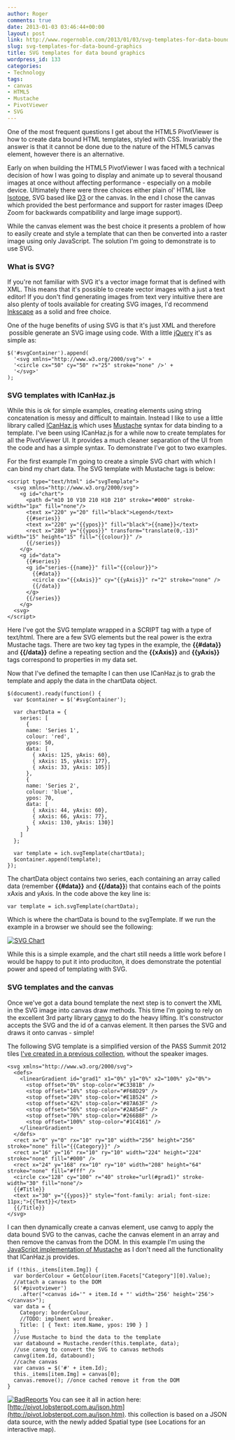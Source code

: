 ```yaml
---
author: Roger
comments: true
date: 2013-01-03 03:46:44+00:00
layout: post
link: http://www.rogernoble.com/2013/01/03/svg-templates-for-data-bound-graphics/
slug: svg-templates-for-data-bound-graphics
title: SVG templates for data bound graphics
wordpress_id: 133
categories:
- Technology
tags:
- canvas
- HTML5
- Mustache
- PivotViewer
- SVG
---
```


One of the most frequent questions I get about the HTML5 PivotViewer is how to create data bound HTML templates, styled with CSS. Invariably the answer is that it cannot be done due to the nature of the HTML5 canvas element, however there is an alternative.




Early on when building the HTML5 PivotViewer I was faced with a technical decision of how I was going to display and animate up to several thousand images at once without affecting performance - especially on a mobile device. Ultimately there were three choices either plain ol' HTML like [Isotope](http://isotope.metafizzy.co/), SVG based like [D3](http://d3js.org/) or the canvas. In the end I chose the canvas which provided the best performance and support for raster images (Deep Zoom for backwards compatibility and large image support).




While the canvas element was the best choice it presents a problem of how to easily create and style a template that can then be converted into a raster image using only JavaScript. The solution I'm going to demonstrate is to use SVG.





### What is SVG?




If you're not familiar with SVG it's a vector image format that is defined with XML. This means that it's possible to create vector images with a just a text editor! If you don't find generating images from text very intuitive there are also plenty of tools available for creating SVG images, I'd recommend [Inkscape](http://inkscape.org/) as a solid and free choice.




One of the huge benefits of using SVG is that it's just XML and therefore  possible generate an SVG image using code. With a little [jQuery](http://jquery.com/) it's as simple as:




    
    $('#svgContainer').append(
      '<svg xmlns="http://www.w3.org/2000/svg">' + 
      '<circle cx="50" cy="50" r="25" stroke="none" />' +
      '</svg>'
    );




### SVG templates with ICanHaz.js




While this is ok for simple examples, creating elements using string concatenation is messy and difficult to maintain. Instead I like to use a little library called [ICanHaz.js](http://icanhazjs.com/) which uses [Mustache](http://mustache.github.com/) syntax for data binding to a template. I've been using ICanHaz.js for a while now to create templates for all the PivotViewer UI. It provides a much cleaner separation of the UI from the code and has a simple syntax. To demonstrate I've got to two examples.




For the first example I'm going to create a simple SVG chart with which I can bind my chart data. The SVG template with Mustache tags is below:




    
    <script type="text/html" id="svgTemplate">
      <svg xmlns="http://www.w3.org/2000/svg">
        <g id="chart">
          <path d="m10 10 V10 210 H10 210" stroke="#000" stroke-width="1px" fill="none"/>
          <text x="220" y="20" fill="black">Legend</text>
          {{#series}}
          <text x="220" y="{{ypos}}" fill="black">{{name}}</text>
          <rect x="280" y="{{ypos}}" transform="translate(0,-13)" width="15" height="15" fill="{{colour}}" />
          {{/series}}
        </g>
        <g id="data">
          {{#series}}
          <g id="series-{{name}}" fill="{{colour}}">
            {{#data}}
            <circle cx="{{xAxis}}" cy="{{yAxis}}" r="2" stroke="none" />
            {{/data}}
          </g>
          {{/series}}
        </g>
      <svg>
    </script>




Here I've got the SVG template wrapped in a SCRIPT tag with a type of text/html. There are a few SVG elements but the real power is the extra Mustache tags. There are two key tag types in the example, the **{{#data}}** and **{{/data}}** define a repeating section and the **{{xAxis}}** and **{{yAxis}}** tags correspond to properties in my data set.




Now that I've defined the temaplte I can then use ICanHaz.js to grab the template and apply the data in the chartData object.




    
    $(document).ready(function() {
      var $container = $('#svgContainer');
    
      var chartData = {
        series: [
    	  {
          name: 'Series 1',
          colour: 'red',
          ypos: 50,
          data: [
    	    { xAxis: 125, yAxis: 60}, 
    		{ xAxis: 15, yAxis: 177}, 
    		{ xAxis: 33, yAxis: 105}]
          },
          {
          name: 'Series 2',
          colour: 'blue',
          ypos: 70,
          data: [
    	    { xAxis: 44, yAxis: 60}, 
    		{ xAxis: 66, yAxis: 77}, 
    		{ xAxis: 130, yAxis: 130}]
          }
        ]
      };
    
      var template = ich.svgTemplate(chartData);
      $container.append(template);
    });




The chartData object contains two series, each containing an array called data (remember **{{#data}}** and **{{/data}}**) that contains each of the points xAxis and yAxis. In the code above the key line is:




    
    var template = ich.svgTemplate(chartData);




Which is where the chartData is bound to the svgTemplate. If we run the example in a browser we should see the following:




[![SVG Chart]({{site.baseurl}}/assets/img/Chart.png)]({{site.baseurl}}/assets/img/Chart.png)




While this is a simple example, and the chart still needs a little work before I would be happy to put it into produciton, it does demonstrate the potential power and speed of templating with SVG.





### SVG templates and the canvas




Once we've got a data bound template the next step is to convert the XML in the SVG image into canvas draw methods. This time I'm going to rely on the excellent 3rd party library [canvg](http://code.google.com/p/canvg/) to do the heavy lifting. It's constructor accepts the SVG and the id of a canvas element. It then parses the SVG and draws it onto canvas - simple!




The following SVG template is a simplified version of the PASS Summit 2012 tiles [I've created in a previous collection](http://pivot.lobsterpot.com.au/pass2012.htm), without the speaker images.




    
    <svg xmlns="http://www.w3.org/2000/svg">
      <defs>
        <linearGradient id="grad1" x1="0%" y1="0%" x2="100%" y2="0%">
          <stop offset="0%" stop-color="#C3381B" />
          <stop offset="14%" stop-color="#F68D29" />
          <stop offset="28%" stop-color="#E1B524" />
          <stop offset="42%" stop-color="#87A63F" />
          <stop offset="56%" stop-color="#2A854F" />
          <stop offset="70%" stop-color="#266B8F" />
          <stop offset="100%" stop-color="#1C4161" />
        </linearGradient>
      </defs>
      <rect x="0" y="0" rx="10" ry="10" width="256" height="256" stroke="none" fill="{{Category}}" />
      <rect x="16" y="16" rx="10" ry="10" width="224" height="224" stroke="none" fill="#000" />
      <rect x="24" y="168" rx="10" ry="10" width="208" height="64" stroke="none" fill="#fff" />
      <circle cx="128" cy="100" r="40" stroke="url(#grad1)" stroke-width="30" fill="none"/>
      {{#Title}}
      <text x="30" y="{{ypos}}" style="font-family: arial; font-size: 11px;">{{Text}}</text>
      {{/Title}}
    </svg>




I can then dynamically create a canvas element, use canvg to apply the data bound SVG to the canvas, cache the canvas element in an array and then remove the canvas from the DOM. In this example I'm using the [JavaScript implementation of Mustache](https://github.com/janl/mustache.js) as I don't need all the functionality that ICanHaz.js provides.




    
    if (!this._items[item.Img]) {
      var borderColour = GetColour(item.Facets["Category"][0].Value);
      //attach a canvas to the DOM
      $('#pivotviewer')
        .after("<canvas id='" + item.Id + "' width='256' height='256'></canvas>");
      var data = {
        Category: borderColour,
    	//TODO: implment word breaker.
        Title: [ { Text: item.Name, ypos: 190 } ]
      };
      //use Mustache to bind the data to the template
      var databound = Mustache.render(this.template, data);
      //use canvg to convert the SVG to canvas methods
      canvg(item.Id, databound);
      //cache canvas
      var canvas = $('#' + item.Id);
      this._items[item.Img] = canvas[0];
      canvas.remove(); //once cached remove it from the DOM
    }




[![BadReports]({{site.baseurl}}/assets/img/BadReports-300x298.png)]({{site.baseurl}}/assets/img/) You can see it all in action here: [http://pivot.lobsterpot.com.au/json.htm](http://pivot.lobsterpot.com.au/json.htm). this collection is based on a JSON data source, with the newly added Spatial type (see Locations for an interactive map).
